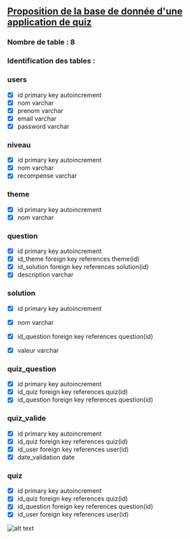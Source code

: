 ## [Proposition de la base de donnée d'une application de quiz](https://github.com)

### Nombre de table : 8

### Identification des tables :

### users

- [x] id primary key autoincrement 
- [x] nom varchar
- [x] prenom varchar
- [x] email varchar
- [x] password varchar

### niveau

- [x] id primary key autoincrement
- [x] nom varchar
- [x] recompense varchar

### theme
- [x] id primary key autoincrement 
- [x] nom varchar

### question
- [x] id primary key autoincrement 
- [x] id_theme foreign key references theme(id)
- [x] id_solution foreign key references solution(id)
- [x] description varchar

### solution

- [x] id primary key autoincrement 
- [x] nom varchar
- [x] id_question foreign key references question(id)
- [x] valeur varchar



### quiz_question
- [x] id primary key autoincrement 
- [x] id_quiz foreign key references quiz(id)
- [x] id_question foreign key references question(id)

### quiz_valide
- [x] id primary key autoincrement 
- [x] id_quiz foreign key references quiz(id)
- [x] id_user foreign key references user(id)
- [x] date_validation date

### quiz
- [x] id primary key autoincrement 
- [x] id_quiz foreign key references quiz(id)
- [x] id_question foreign key references question(id)
- [x] id_user foreign key references user(id)

![alt text](https:github.com/daniel10027/Quiz_apps/img.png)







